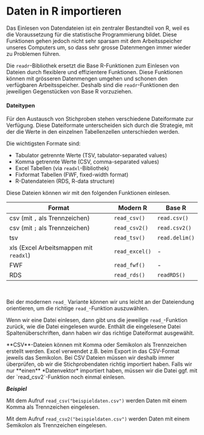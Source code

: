 # Daten in R importieren

Das Einlesen von Datendateien ist ein zentraler Bestandteil von R, weil es die Voraussetzung für die statistische Programmierung bildet. Diese Funktionen gehen jedoch nicht sehr sparsam mit dem Arbeitsspeicher unseres Computers um, so dass sehr grosse Datenmengen immer wieder zu Problemen führen. 

Die `readr`-Bibliothek ersetzt die Base R-Funktionen zum Einlesen von Dateien durch flexiblere und effizientere Funktionen. Diese Funktionen können mit grösseren Datenmengen umgehen und schonen den verfügbaren Arbeitsspeicher. Deshalb sind die `readr`-Funktionen den jeweiligen Gegenstücken von Base R vorzuziehen.


#### Dateitypen

Für den Austausch von Stichproben stehen verschiedene Dateiformate zur Verfügung. Diese Dateiformate unterscheiden sich durch die Strategie, mit der die Werte in den einzelnen Tabellenzellen unterschieden werden. 

Die wichtigsten Formate sind: 

* Tabulator getrennte Werte (TSV, tabulator-separated values)
* Komma getrennte Werte (CSV, comma-separated values)
* Excel Tabellen (via `readxl`-Bibliothek)
* Fixformat Tabellen (FWF, fixed-width format)
* R-Datendateien (RDS, R-data structure)

Diese Dateien können wir mit den folgenden Funktionen einlesen.

| Format | Modern R | Base R |
| --- | --- | --- |
| csv (mit `,` als Trennzeichen) | `read_csv()` | `read.csv()` |
| csv (mit `;` als Trennzeichen) | `read_csv2()` | `read.csv2()` |
| tsv | `read_tsv()` | `read.delim()` |
| xls (Excel Arbeitsmappen mit `readxl`) | `read_excel()` | - |
| FWF | `read_fwf()` | - |
| RDS | `read_rds()` | `readRDS()` |

<br/>

Bei der modernen `read_` Variante können wir uns leicht an der Dateiendung orientieren, um die richtige `read_`-Funktion auszuwählen. 

Wenn wir eine Datei einlesen, dann gibt uns die jeweilige `read_`-Funktion zurück, wie die Datei eingelesen wurde. Enthält die eingelesene Datei Spaltenüberschriften, dann haben wir das richtige Dateiformat ausgewählt. 

<p class="alert alert-warning" markdown="1">**CSV**-Dateien können mit Komma oder Semikolon als Trennzeichen erstellt werden. Excel verwendet z.B. beim Export in das CSV-Format jeweils das Semikolon. Bei CSV Dateien müssen wir deshalb immer überprüfen, ob wir die Stichprobendaten richtig importiert haben. Falls wir nur **einen** *Datenvektor* importiert haben, müssen wir die Datei ggf. mit der `read_csv2`-Funktion noch einmal einlesen.</p>

***Beispiel***

Mit dem Aufruf `read_csv("beispieldaten.csv")` werden Daten mit einem Komma als Trennzeichen eingelesen. 

Mit dem Aufruf `read_csv2("beispieldaten.csv")` werden Daten mit einem Semikolon als Trennzeichen eingelesen. 
